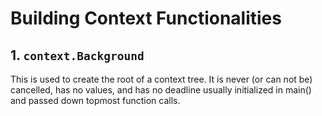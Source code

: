 # Building Context Functionalities

## 1. `context.Background`
This is used to create the root of a context tree. It is never (or can not be) cancelled, has no values, and has no deadline
usually initialized in main() and passed down topmost function calls.
